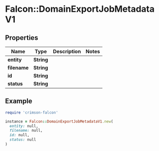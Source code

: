 # Falcon::DomainExportJobMetadataV1

## Properties

| Name | Type | Description | Notes |
| ---- | ---- | ----------- | ----- |
| **entity** | **String** |  |  |
| **filename** | **String** |  |  |
| **id** | **String** |  |  |
| **status** | **String** |  |  |

## Example

```ruby
require 'crimson-falcon'

instance = Falcon::DomainExportJobMetadataV1.new(
  entity: null,
  filename: null,
  id: null,
  status: null
)
```

